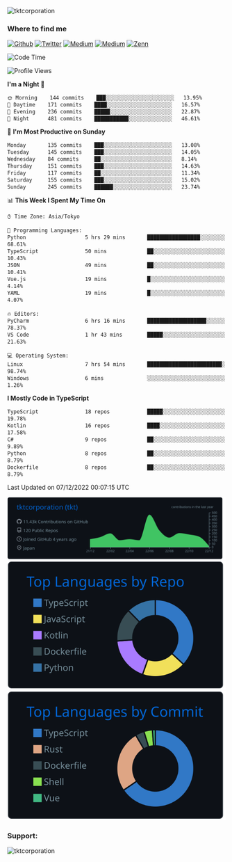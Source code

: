 <p align="left"> <img src="https://komarev.com/ghpvc/?username=tktcorporation&label=Profile%20views&color=0e75b6&style=flat" alt="tktcorporation" /> </p>

<h3>Where to find me</h3>
<p>
<a href="https://github.com/tktcorporation" target="_blank"><img alt="Github" src="https://img.shields.io/badge/GitHub-%2312100E.svg?&style=for-the-badge&logo=Github&logoColor=white" /></a>
<a href="https://twitter.com/tktcorporation" target="_blank"><img alt="Twitter" src="https://img.shields.io/badge/twitter-%231DA1F2.svg?&style=for-the-badge&logo=twitter&logoColor=white" /></a>
<a href="https://www.linkedin.com/in/tktcorporation" target="_blank"><img alt="Medium" src="https://img.shields.io/badge/linkdin-0a66c2.svg?&style=for-the-badge&logo=linkedin&logoColor=white" /></a>
<a href="https://qiita.com/tktcorporation" target="_blank"><img alt="Medium" src="https://img.shields.io/badge/qiita-55C500.svg?&style=for-the-badge&logo=qiita&logoColor=white" /></a>
<a href="https://zenn.dev/tktcorporation" target="_blank"><img alt="Zenn" src="https://img.shields.io/badge/Zenn-3EA8FF.svg?&style=for-the-badge&logo=Zenn&logoColor=white" /></a>
</p>
  
<!--START_SECTION:waka-->
![Code Time](http://img.shields.io/badge/Code%20Time-759%20hrs%2055%20mins-blue)

![Profile Views](http://img.shields.io/badge/Profile%20Views-0-blue)

**I'm a Night 🦉** 

```text
🌞 Morning    144 commits    ███░░░░░░░░░░░░░░░░░░░░░░   13.95% 
🌆 Daytime    171 commits    ████░░░░░░░░░░░░░░░░░░░░░   16.57% 
🌃 Evening    236 commits    █████░░░░░░░░░░░░░░░░░░░░   22.87% 
🌙 Night      481 commits    ███████████░░░░░░░░░░░░░░   46.61%

```
📅 **I'm Most Productive on Sunday** 

```text
Monday       135 commits    ███░░░░░░░░░░░░░░░░░░░░░░   13.08% 
Tuesday      145 commits    ███░░░░░░░░░░░░░░░░░░░░░░   14.05% 
Wednesday    84 commits     ██░░░░░░░░░░░░░░░░░░░░░░░   8.14% 
Thursday     151 commits    ███░░░░░░░░░░░░░░░░░░░░░░   14.63% 
Friday       117 commits    ██░░░░░░░░░░░░░░░░░░░░░░░   11.34% 
Saturday     155 commits    ███░░░░░░░░░░░░░░░░░░░░░░   15.02% 
Sunday       245 commits    ██████░░░░░░░░░░░░░░░░░░░   23.74%

```


📊 **This Week I Spent My Time On** 

```text
⌚︎ Time Zone: Asia/Tokyo

💬 Programming Languages: 
Python                   5 hrs 29 mins       █████████████████░░░░░░░░   68.61% 
TypeScript               50 mins             ██░░░░░░░░░░░░░░░░░░░░░░░   10.43% 
JSON                     49 mins             ██░░░░░░░░░░░░░░░░░░░░░░░   10.41% 
Vue.js                   19 mins             █░░░░░░░░░░░░░░░░░░░░░░░░   4.14% 
YAML                     19 mins             █░░░░░░░░░░░░░░░░░░░░░░░░   4.07%

🔥 Editors: 
PyCharm                  6 hrs 16 mins       ███████████████████░░░░░░   78.37% 
VS Code                  1 hr 43 mins        █████░░░░░░░░░░░░░░░░░░░░   21.63%

💻 Operating System: 
Linux                    7 hrs 54 mins       ████████████████████████░   98.74% 
Windows                  6 mins              ░░░░░░░░░░░░░░░░░░░░░░░░░   1.26%

```

**I Mostly Code in TypeScript** 

```text
TypeScript               18 repos            █████░░░░░░░░░░░░░░░░░░░░   19.78% 
Kotlin                   16 repos            ████░░░░░░░░░░░░░░░░░░░░░   17.58% 
C#                       9 repos             ██░░░░░░░░░░░░░░░░░░░░░░░   9.89% 
Python                   8 repos             ██░░░░░░░░░░░░░░░░░░░░░░░   8.79% 
Dockerfile               8 repos             ██░░░░░░░░░░░░░░░░░░░░░░░   8.79%

```



 Last Updated on 07/12/2022 00:07:15 UTC
<!--END_SECTION:waka-->

[![](https://raw.githubusercontent.com/tktcorporation/tktcorporation/master/profile-summary-card-output/github_dark/0-profile-details.svg)](https://github.com/vn7n24fzkq/github-profile-summary-cards)
[![](https://raw.githubusercontent.com/tktcorporation/tktcorporation/master/profile-summary-card-output/github_dark/1-repos-per-language.svg)](https://github.com/vn7n24fzkq/github-profile-summary-cards) [![](https://raw.githubusercontent.com/tktcorporation/tktcorporation/master/profile-summary-card-output/github_dark/2-most-commit-language.svg)](https://github.com/vn7n24fzkq/github-profile-summary-cards)

<h3 align="left">Support:</h3>
<p><a href="https://www.buymeacoffee.com/tktcorporation"> <img align="left" src="https://cdn.buymeacoffee.com/buttons/v2/default-yellow.png" height="50" width="210" alt="tktcorporation" /></a></p><br><br>

